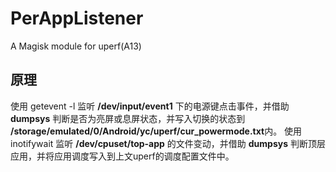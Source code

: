 # PerAppListener
A Magisk module for uperf(A13)

## 原理
使用 getevent -l 监听 **/dev/input/event1** 下的电源键点击事件，并借助 **dumpsys** 判断是否为亮屏或息屏状态，并写入切换的状态到 **/storage/emulated/0/Android/yc/uperf/cur_powermode.txt**内。
使用 inotifywait 监听 **/dev/cpuset/top-app** 的文件变动，并借助 **dumpsys** 判断顶层应用，并将应用调度写入到上文uperf的调度配置文件中。
